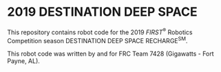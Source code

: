 # 2019 DESTINATION DEEP SPACE

This repository contains robot code for the 2019 *FIRST*<sup>&reg;</sup> Robotics Competition season DESTINATION DEEP SPACE RECHARGE<sup>SM</sup>.

This robot code was written by and for FRC Team 7428 (Gigawatts - Fort Payne, AL).
